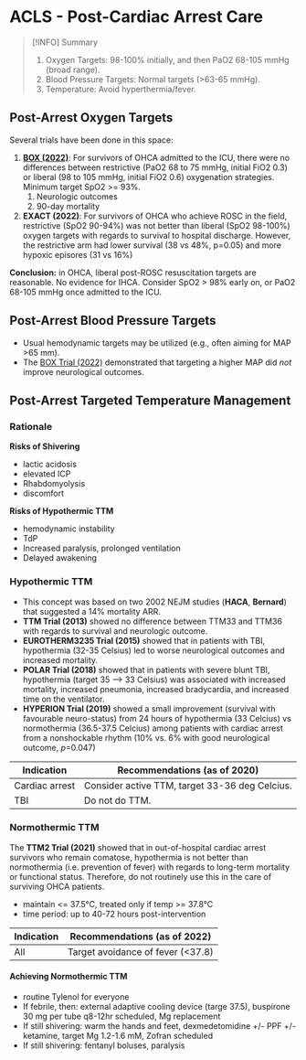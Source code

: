 # ACLS - Post-Cardiac Arrest Care
> [!INFO] Summary
> 1. Oxygen Targets: 98-100% initially, and then PaO2 68-105 mmHg (broad range).
> 2. Blood Pressure Targets: Normal targets (>63-65 mmHg).
> 3. Temperature: Avoid hyperthermia/fever.

## Post-Arrest Oxygen Targets
Several trials have been done in this space:

1. [**BOX (2022)**](BOX%20Trial%20(2022).md): For survivors of OHCA admitted to the ICU, there were no differences between restrictive (PaO2 68 to 75 mmHg, initial FiO2 0.3) or liberal (98 to 105 mmHg, initial FiO2 0.6) oxygenation strategies. Minimum target SpO2 >= 93%.
	1. Neurologic outcomes
	2. 90-day mortality
2. **EXACT (2022)**: For survivors of OHCA who achieve ROSC in the field,  restrictive (SpO2 90-94%) was not better than liberal (SpO2 98-100%) oxygen targets with regards to survival to hospital discharge. However, the restrictive arm had lower survival (38 vs 48%, p=0.05) and more hypoxic episores (31 vs 16%)

**Conclusion:** in OHCA, liberal post-ROSC resuscitation targets are reasonable. No evidence for IHCA. Consider SpO2 > 98% early on, or PaO2 68-105 mmHg once admitted to the ICU. 

## Post-Arrest Blood Pressure Targets
- Usual hemodynamic targets may be utilized (e.g., often aiming for MAP >65 mm).
- The [BOX Trial (2022)](BOX%20Trial%20(2022).md) demonstrated that targeting a higher MAP did _not_ improve neurological outcomes.

## Post-Arrest Targeted Temperature Management
### Rationale
**Risks of Shivering**
- lactic acidosis
- elevated ICP
- Rhabdomyolysis
- discomfort

**Risks of Hypothermic TTM**
- hemodynamic instability
- TdP
- Increased paralysis, prolonged ventilation
- Delayed awakening

### Hypothermic TTM
- This concept was based on two 2002 NEJM studies (**HACA**, **Bernard**) that suggested a 14% mortality ARR.
- **TTM Trial (2013)** showed no difference between TTM33 and TTM36 with regards to survival and neurologic outcome.
- **EUROTHERM3235 Trial (2015)** showed that in patients with TBI, hypothermia (32-35 Celsius) led to worse neurological outcomes and increased mortality.
- **POLAR Trial (2018)** showed that in patients with severe blunt TBI, hypothermia (target 35 --> 33 Celsius) was associated with increased mortality, increased pneumonia, increased bradycardia, and increased time on the ventilator.
- **HYPERION Trial (2019)** showed a small improvement (survival with favourable neuro-status) from 24 hours of hypothermia (33 Celcius) vs normothermia (36.5-37.5 Celcius) among patients with cardiac arrest from a nonshockable rhythm (10% vs. 6% with good neurological outcome, _p_=0.047)

| Indication     | Recommendations (as of 2020)                   |
| -------------- | ---------------------------------------------- |
| Cardiac arrest | Consider active TTM, target 33-36 deg Celcius. |
| TBI            | Do not do TTM.                                               |

### Normothermic TTM
The **TTM2 Trial (2021)** showed that in out-of-hospital cardiac arrest survivors who remain comatose, hypothermia is not better than normothermia (i.e. prevention of fever) with regards to long-term mortality or functional status. Therefore, do not routinely use this in the care of surviving OHCA patients.
- maintain <= 37.5°C, treated only if temp >= 37.8°C
- time period: up to 40-72 hours post-intervention

| Indication | Recommendations (as of 2022) |
| ---------- | ---------------------------- |
| All        | Target avoidance of fever (<37.8)                             |

#### Achieving Normothermic TTM
- routine Tylenol for everyone
- If febrile, then: external adaptive cooling device (targe 37.5), buspirone 30 mg per tube q8-12hr scheduled, Mg replacement
- If still shivering: warm the hands and feet, dexmedetomidine +/- PPF +/- ketamine, target Mg 1.2-1.6 mM, Zofran scheduled
- If still shivering: fentanyl boluses, paralysis


